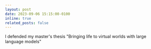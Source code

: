 ```yaml
---
layout: post
date: 2023-09-06 15:15:00-0100
inline: true
related_posts: false
---
```


I defended my master's thesis "Bringing life to virtual worlds with large language models"

